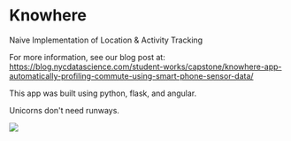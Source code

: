 # Knowhere
Naive Implementation of Location &amp; Activity Tracking

For more information, see our blog post at: https://blog.nycdatascience.com/student-works/capstone/knowhere-app-automatically-profiling-commute-using-smart-phone-sensor-data/

This app was built using python, flask, and angular. 

Unicorns don't need runways.

![](https://blog.nycdatascience.com/wp-content/uploads/2017/04/Picture4.gif)
